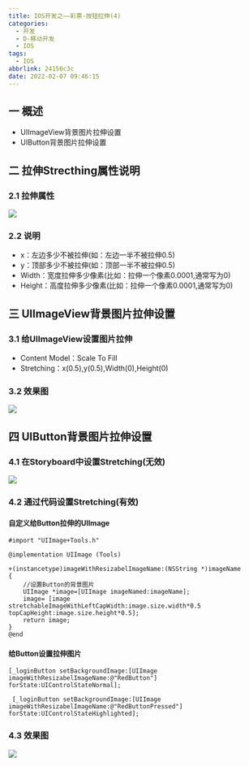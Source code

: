 ```yaml
---
title: IOS开发之——彩票-按钮拉伸(4)
categories:
  - 开发
  - D-移动开发
  - IOS
tags:
  - IOS
abbrlink: 24150c3c
date: 2022-02-07 09:46:15
---
```

## 一 概述

* UIImageView背景图片拉伸设置
* UIButton背景图片拉伸设置

<!--more-->

## 二 拉伸Strecthing属性说明

### 2.1 拉伸属性

![][1]

### 2.2 说明

* x：左边多少不被拉伸(如：左边一半不被拉伸0.5)
* y：顶部多少不被拉伸(如：顶部一半不被拉伸0.5)
* Width：宽度拉伸多少像素(比如：拉伸一个像素0.0001,通常写为0)
* Height：高度拉伸多少像素(比如：拉伸一个像素0.0001,通常写为0)

## 三 UIImageView背景图片拉伸设置

### 3.1 给UIImageView设置图片拉伸

* Content Model：Scale To Fill
* Stretching：x(0.5),y(0.5),Width(0),Height(0)

### 3.2 效果图
![][2]

## 四 UIButton背景图片拉伸设置

### 4.1 在Storyboard中设置Stretching(无效)
![][3]

### 4.2 通过代码设置Stretching(有效)

#### 自定义给Button拉伸的UIImage

```
#import "UIImage+Tools.h"

@implementation UIImage (Tools)

+(instancetype)imageWithResizabelImageName:(NSString *)imageName
{
    //设置Button的背景图片
    UIImage *image=[UIImage imageNamed:imageName];
    image= [image stretchableImageWithLeftCapWidth:image.size.width*0.5 topCapHeight:image.size.height*0.5];
    return image;
}
@end
```

#### 给Button设置拉伸图片

```
[_loginButton setBackgroundImage:[UIImage imageWithResizabelImageName:@"RedButton"] forState:UIControlStateNormal];

 [_loginButton setBackgroundImage:[UIImage imageWithResizabelImageName:@"RedButtonPressed"] forState:UIControlStateHighlighted];
```

### 4.3 效果图
![][4]




[1]:https://jsd.onmicrosoft.cn/gh/PGzxc/CDN/blog-ios/ios-caipiao-stretching-property.png
[2]:https://jsd.onmicrosoft.cn/gh/PGzxc/CDN/blog-ios/ios-caipiao-stretching-image-view.png
[3]:https://jsd.onmicrosoft.cn/gh/PGzxc/CDN/blog-ios/ios-caipiao-stretching-image-storyboard.png
[4]:https://jsd.onmicrosoft.cn/gh/PGzxc/CDN/blog-ios/ios-caipiao-stretching-image-code.png